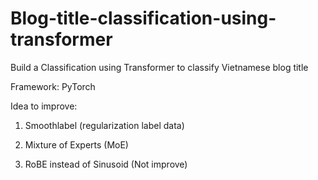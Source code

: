 # Blog-title-classification-using-transformer
Build a Classification using Transformer to classify Vietnamese blog title

Framework: PyTorch

Idea to improve:

1. Smoothlabel (regularization label data)

2. Mixture of Experts (MoE)

3. RoBE instead of Sinusoid (Not improve)
